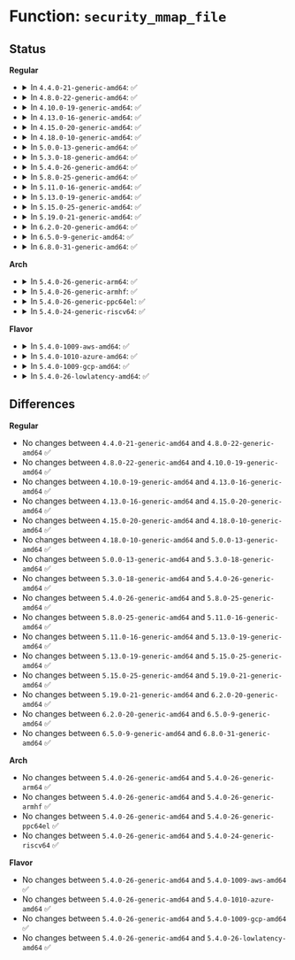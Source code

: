# Function: <code>security_mmap_file</code>

## Status
<b>Regular</b>
<ul>
<li>
<details>
<summary>In <code>4.4.0-21-generic-amd64</code>: ✅</summary>

```c
int security_mmap_file(struct file * file, long unsigned int prot, long unsigned int flags)
```

```json
{
  "name": "security_mmap_file",
  "collision_type": "Unique Global",
  "inline_type": "No",
  "funcs": [
    {
      "addr": 18446744071582238160,
      "name": "security_mmap_file",
      "external": true,
      "loc": "security/security.c:797",
      "file": "security/security.c",
      "inline": "seen, unknown",
      "caller_inline": [],
      "caller_func": [
        "mm/util.c:vm_mmap_pgoff",
        "ipc/shm.c:do_shmat"
      ]
    }
  ],
  "symbols": [
    {
      "addr": 18446744071582238160,
      "name": "security_mmap_file",
      "section": ".text",
      "bind": "STB_GLOBAL",
      "size": 233
    }
  ]
}
```
</details>
</li>
<li>
<details>
<summary>In <code>4.8.0-22-generic-amd64</code>: ✅</summary>

```c
int security_mmap_file(struct file * file, long unsigned int prot, long unsigned int flags)
```

```json
{
  "name": "security_mmap_file",
  "collision_type": "Unique Global",
  "inline_type": "No",
  "funcs": [
    {
      "addr": 18446744071582456736,
      "name": "security_mmap_file",
      "external": true,
      "loc": "security/security.c:819",
      "file": "security/security.c",
      "inline": "seen, unknown",
      "caller_inline": [],
      "caller_func": [
        "mm/util.c:vm_mmap_pgoff",
        "ipc/shm.c:do_shmat"
      ]
    }
  ],
  "symbols": [
    {
      "addr": 18446744071582456736,
      "name": "security_mmap_file",
      "section": ".text",
      "bind": "STB_GLOBAL",
      "size": 236
    }
  ]
}
```
</details>
</li>
<li>
<details>
<summary>In <code>4.10.0-19-generic-amd64</code>: ✅</summary>

```c
int security_mmap_file(struct file * file, long unsigned int prot, long unsigned int flags)
```

```json
{
  "name": "security_mmap_file",
  "collision_type": "Unique Global",
  "inline_type": "No",
  "funcs": [
    {
      "addr": 18446744071582549200,
      "name": "security_mmap_file",
      "external": true,
      "loc": "security/security.c:840",
      "file": "security/security.c",
      "inline": "seen, unknown",
      "caller_inline": [],
      "caller_func": [
        "mm/util.c:vm_mmap_pgoff",
        "ipc/shm.c:do_shmat"
      ]
    }
  ],
  "symbols": [
    {
      "addr": 18446744071582549200,
      "name": "security_mmap_file",
      "section": ".text",
      "bind": "STB_GLOBAL",
      "size": 236
    }
  ]
}
```
</details>
</li>
<li>
<details>
<summary>In <code>4.13.0-16-generic-amd64</code>: ✅</summary>

```c
int security_mmap_file(struct file * file, long unsigned int prot, long unsigned int flags)
```

```json
{
  "name": "security_mmap_file",
  "collision_type": "Unique Global",
  "inline_type": "No",
  "funcs": [
    {
      "addr": 18446744071582635312,
      "name": "security_mmap_file",
      "external": true,
      "loc": "security/security.c:1452",
      "file": "security/security.c",
      "inline": "seen, unknown",
      "caller_inline": [],
      "caller_func": [
        "mm/util.c:vm_mmap_pgoff",
        "ipc/shm.c:do_shmat"
      ]
    }
  ],
  "symbols": [
    {
      "addr": 18446744071582635312,
      "name": "security_mmap_file",
      "section": ".text",
      "bind": "STB_GLOBAL",
      "size": 233
    }
  ]
}
```
</details>
</li>
<li>
<details>
<summary>In <code>4.15.0-20-generic-amd64</code>: ✅</summary>

```c
int security_mmap_file(struct file * file, long unsigned int prot, long unsigned int flags)
```

```json
{
  "name": "security_mmap_file",
  "collision_type": "Unique Global",
  "inline_type": "No",
  "funcs": [
    {
      "addr": 18446744071582789136,
      "name": "security_mmap_file",
      "external": true,
      "loc": "security/security.c:1410",
      "file": "security/security.c",
      "inline": "seen, unknown",
      "caller_inline": [],
      "caller_func": [
        "mm/util.c:vm_mmap_pgoff",
        "ipc/shm.c:do_shmat"
      ]
    }
  ],
  "symbols": [
    {
      "addr": 18446744071582789136,
      "name": "security_mmap_file",
      "section": ".text",
      "bind": "STB_GLOBAL",
      "size": 213
    }
  ]
}
```
</details>
</li>
<li>
<details>
<summary>In <code>4.18.0-10-generic-amd64</code>: ✅</summary>

```c
int security_mmap_file(struct file * file, long unsigned int prot, long unsigned int flags)
```

```json
{
  "name": "security_mmap_file",
  "collision_type": "Unique Global",
  "inline_type": "No",
  "funcs": [
    {
      "addr": 18446744071582988848,
      "name": "security_mmap_file",
      "external": true,
      "loc": "security/security.c:936",
      "file": "security/security.c",
      "inline": "seen, unknown",
      "caller_inline": [],
      "caller_func": [
        "mm/util.c:vm_mmap_pgoff",
        "ipc/shm.c:do_shmat"
      ]
    }
  ],
  "symbols": [
    {
      "addr": 18446744071582988848,
      "name": "security_mmap_file",
      "section": ".text",
      "bind": "STB_GLOBAL",
      "size": 168
    }
  ]
}
```
</details>
</li>
<li>
<details>
<summary>In <code>5.0.0-13-generic-amd64</code>: ✅</summary>

```c
int security_mmap_file(struct file * file, long unsigned int prot, long unsigned int flags)
```

```json
{
  "name": "security_mmap_file",
  "collision_type": "Unique Global",
  "inline_type": "No",
  "funcs": [
    {
      "addr": 18446744071583100480,
      "name": "security_mmap_file",
      "external": true,
      "loc": "security/security.c:1472",
      "file": "security/security.c",
      "inline": "seen, unknown",
      "caller_inline": [],
      "caller_func": [
        "mm/util.c:vm_mmap_pgoff",
        "ipc/shm.c:do_shmat"
      ]
    }
  ],
  "symbols": [
    {
      "addr": 18446744071583100480,
      "name": "security_mmap_file",
      "section": ".text",
      "bind": "STB_GLOBAL",
      "size": 168
    }
  ]
}
```
</details>
</li>
<li>
<details>
<summary>In <code>5.3.0-18-generic-amd64</code>: ✅</summary>

```c
int security_mmap_file(struct file * file, long unsigned int prot, long unsigned int flags)
```

```json
{
  "name": "security_mmap_file",
  "collision_type": "Unique Global",
  "inline_type": "No",
  "funcs": [
    {
      "addr": 18446744071583285680,
      "name": "security_mmap_file",
      "external": true,
      "loc": "security/security.c:1491",
      "file": "security/security.c",
      "inline": "seen, unknown",
      "caller_inline": [],
      "caller_func": [
        "mm/util.c:vm_mmap_pgoff",
        "ipc/shm.c:do_shmat"
      ]
    }
  ],
  "symbols": [
    {
      "addr": 18446744071583285680,
      "name": "security_mmap_file",
      "section": ".text",
      "bind": "STB_GLOBAL",
      "size": 230
    }
  ]
}
```
</details>
</li>
<li>
<details>
<summary>In <code>5.4.0-26-generic-amd64</code>: ✅</summary>

```c
int security_mmap_file(struct file * file, long unsigned int prot, long unsigned int flags)
```

```json
{
  "name": "security_mmap_file",
  "collision_type": "Unique Global",
  "inline_type": "No",
  "funcs": [
    {
      "addr": 18446744071583397328,
      "name": "security_mmap_file",
      "external": true,
      "loc": "security/security.c:1531",
      "file": "security/security.c",
      "inline": "seen, unknown",
      "caller_inline": [],
      "caller_func": [
        "mm/util.c:vm_mmap_pgoff",
        "ipc/shm.c:do_shmat"
      ]
    }
  ],
  "symbols": [
    {
      "addr": 18446744071583397328,
      "name": "security_mmap_file",
      "section": ".text",
      "bind": "STB_GLOBAL",
      "size": 184
    }
  ]
}
```
</details>
</li>
<li>
<details>
<summary>In <code>5.8.0-25-generic-amd64</code>: ✅</summary>

```c
int security_mmap_file(struct file * file, long unsigned int prot, long unsigned int flags)
```

```json
{
  "name": "security_mmap_file",
  "collision_type": "Unique Global",
  "inline_type": "No",
  "funcs": [
    {
      "addr": 18446744071583736768,
      "name": "security_mmap_file",
      "external": true,
      "loc": "security/security.c:1702",
      "file": "security/security.c",
      "inline": "seen, unknown",
      "caller_inline": [],
      "caller_func": [
        "mm/util.c:vm_mmap_pgoff",
        "ipc/shm.c:do_shmat"
      ]
    }
  ],
  "symbols": [
    {
      "addr": 18446744071583736768,
      "name": "security_mmap_file",
      "section": ".text",
      "bind": "STB_GLOBAL",
      "size": 184
    }
  ]
}
```
</details>
</li>
<li>
<details>
<summary>In <code>5.11.0-16-generic-amd64</code>: ✅</summary>

```c
int security_mmap_file(struct file * file, long unsigned int prot, long unsigned int flags)
```

```json
{
  "name": "security_mmap_file",
  "collision_type": "Unique Global",
  "inline_type": "No",
  "funcs": [
    {
      "addr": 18446744071583857104,
      "name": "security_mmap_file",
      "external": true,
      "loc": "security/security.c:1704",
      "file": "security/security.c",
      "inline": "seen, unknown",
      "caller_inline": [],
      "caller_func": [
        "mm/util.c:vm_mmap_pgoff",
        "ipc/shm.c:do_shmat"
      ]
    }
  ],
  "symbols": [
    {
      "addr": 18446744071583857104,
      "name": "security_mmap_file",
      "section": ".text",
      "bind": "STB_GLOBAL",
      "size": 184
    }
  ]
}
```
</details>
</li>
<li>
<details>
<summary>In <code>5.13.0-19-generic-amd64</code>: ✅</summary>

```c
int security_mmap_file(struct file * file, long unsigned int prot, long unsigned int flags)
```

```json
{
  "name": "security_mmap_file",
  "collision_type": "Unique Global",
  "inline_type": "No",
  "funcs": [
    {
      "addr": 18446744071583883264,
      "name": "security_mmap_file",
      "external": true,
      "loc": "security/security.c:1754",
      "file": "security/security.c",
      "inline": "seen, unknown",
      "caller_inline": [],
      "caller_func": [
        "mm/util.c:vm_mmap_pgoff",
        "ipc/shm.c:do_shmat"
      ]
    }
  ],
  "symbols": [
    {
      "addr": 18446744071583883264,
      "name": "security_mmap_file",
      "section": ".text",
      "bind": "STB_GLOBAL",
      "size": 184
    }
  ]
}
```
</details>
</li>
<li>
<details>
<summary>In <code>5.15.0-25-generic-amd64</code>: ✅</summary>

```c
int security_mmap_file(struct file * file, long unsigned int prot, long unsigned int flags)
```

```json
{
  "name": "security_mmap_file",
  "collision_type": "Unique Global",
  "inline_type": "No",
  "funcs": [
    {
      "addr": 18446744071584247216,
      "name": "security_mmap_file",
      "external": true,
      "loc": "security/security.c:1762",
      "file": "security/security.c",
      "inline": "seen, unknown",
      "caller_inline": [],
      "caller_func": [
        "mm/util.c:vm_mmap_pgoff",
        "ipc/shm.c:do_shmat"
      ]
    }
  ],
  "symbols": [
    {
      "addr": 18446744071584247216,
      "name": "security_mmap_file",
      "section": ".text",
      "bind": "STB_GLOBAL",
      "size": 184
    }
  ]
}
```
</details>
</li>
<li>
<details>
<summary>In <code>5.19.0-21-generic-amd64</code>: ✅</summary>

```c
int security_mmap_file(struct file * file, long unsigned int prot, long unsigned int flags)
```

```json
{
  "name": "security_mmap_file",
  "collision_type": "Unique Global",
  "inline_type": "No",
  "funcs": [
    {
      "addr": 18446744071584856400,
      "name": "security_mmap_file",
      "external": true,
      "loc": "security/security.c:1767",
      "file": "security/security.c",
      "inline": "seen, unknown",
      "caller_inline": [],
      "caller_func": [
        "mm/util.c:vm_mmap_pgoff",
        "ipc/shm.c:do_shmat"
      ]
    }
  ],
  "symbols": [
    {
      "addr": 18446744071584856400,
      "name": "security_mmap_file",
      "section": ".text",
      "bind": "STB_GLOBAL",
      "size": 261
    }
  ]
}
```
</details>
</li>
<li>
<details>
<summary>In <code>6.2.0-20-generic-amd64</code>: ✅</summary>

```c
int security_mmap_file(struct file * file, long unsigned int prot, long unsigned int flags)
```

```json
{
  "name": "security_mmap_file",
  "collision_type": "Unique Global",
  "inline_type": "No",
  "funcs": [
    {
      "addr": 18446744071585560416,
      "name": "security_mmap_file",
      "external": true,
      "loc": "security/security.c:1808",
      "file": "security/security.c",
      "inline": "seen, unknown",
      "caller_inline": [],
      "caller_func": [
        "mm/util.c:vm_mmap_pgoff",
        "ipc/shm.c:do_shmat"
      ]
    }
  ],
  "symbols": [
    {
      "addr": 18446744071585560416,
      "name": "security_mmap_file",
      "section": ".text",
      "bind": "STB_GLOBAL",
      "size": 197
    }
  ]
}
```
</details>
</li>
<li>
<details>
<summary>In <code>6.5.0-9-generic-amd64</code>: ✅</summary>

```c
int security_mmap_file(struct file * file, long unsigned int prot, long unsigned int flags)
```

```json
{
  "name": "security_mmap_file",
  "collision_type": "Unique Global",
  "inline_type": "No",
  "funcs": [
    {
      "addr": 18446744071585791360,
      "name": "security_mmap_file",
      "external": true,
      "loc": "security/security.c:2816",
      "file": "security/security.c",
      "inline": "seen, unknown",
      "caller_inline": [],
      "caller_func": [
        "mm/util.c:vm_mmap_pgoff",
        "ipc/shm.c:do_shmat"
      ]
    }
  ],
  "symbols": [
    {
      "addr": 18446744071585791360,
      "name": "security_mmap_file",
      "section": ".text",
      "bind": "STB_GLOBAL",
      "size": 204
    }
  ]
}
```
</details>
</li>
<li>
<details>
<summary>In <code>6.8.0-31-generic-amd64</code>: ✅</summary>

```c
int security_mmap_file(struct file * file, long unsigned int prot, long unsigned int flags)
```

```json
{
  "name": "security_mmap_file",
  "collision_type": "Unique Global",
  "inline_type": "No",
  "funcs": [
    {
      "addr": 18446744071586039408,
      "name": "security_mmap_file",
      "external": true,
      "loc": "security/security.c:2894",
      "file": "security/security.c",
      "inline": "seen, unknown",
      "caller_inline": [],
      "caller_func": [
        "mm/util.c:vm_mmap_pgoff",
        "ipc/shm.c:do_shmat"
      ]
    }
  ],
  "symbols": [
    {
      "addr": 18446744071586039408,
      "name": "security_mmap_file",
      "section": ".text",
      "bind": "STB_GLOBAL",
      "size": 204
    }
  ]
}
```
</details>
</li>
</ul>
<b>Arch</b>
<ul>
<li>
<details>
<summary>In <code>5.4.0-26-generic-arm64</code>: ✅</summary>

```c
int security_mmap_file(struct file * file, long unsigned int prot, long unsigned int flags)
```

```json
{
  "name": "security_mmap_file",
  "collision_type": "Unique Global",
  "inline_type": "No",
  "funcs": [
    {
      "addr": 18446603336495149472,
      "name": "security_mmap_file",
      "external": true,
      "loc": "security/security.c:1531",
      "file": "security/security.c",
      "inline": "seen, unknown",
      "caller_inline": [],
      "caller_func": [
        "mm/util.c:vm_mmap_pgoff",
        "ipc/shm.c:do_shmat"
      ]
    }
  ],
  "symbols": [
    {
      "addr": 18446603336495149472,
      "name": "security_mmap_file",
      "section": ".text",
      "bind": "STB_GLOBAL",
      "size": 244
    }
  ]
}
```
</details>
</li>
<li>
<details>
<summary>In <code>5.4.0-26-generic-armhf</code>: ✅</summary>

```c
int security_mmap_file(struct file * file, long unsigned int prot, long unsigned int flags)
```

```json
{
  "name": "security_mmap_file",
  "collision_type": "Unique Global",
  "inline_type": "No",
  "funcs": [
    {
      "addr": 3228537140,
      "name": "security_mmap_file",
      "external": true,
      "loc": "security/security.c:1531",
      "file": "security/security.c",
      "inline": "seen, unknown",
      "caller_inline": [],
      "caller_func": [
        "mm/util.c:vm_mmap_pgoff",
        "ipc/shm.c:do_shmat"
      ]
    }
  ],
  "symbols": [
    {
      "addr": 3228537140,
      "name": "security_mmap_file",
      "section": ".text",
      "bind": "STB_GLOBAL",
      "size": 200
    }
  ]
}
```
</details>
</li>
<li>
<details>
<summary>In <code>5.4.0-26-generic-ppc64el</code>: ✅</summary>

```c
int security_mmap_file(struct file * file, long unsigned int prot, long unsigned int flags)
```

```json
{
  "name": "security_mmap_file",
  "collision_type": "Unique Global",
  "inline_type": "No",
  "funcs": [
    {
      "addr": 13835058055289073376,
      "name": "security_mmap_file",
      "external": true,
      "loc": "security/security.c:1531",
      "file": "security/security.c",
      "inline": "seen, unknown",
      "caller_inline": [],
      "caller_func": [
        "mm/util.c:vm_mmap_pgoff",
        "ipc/shm.c:do_shmat"
      ]
    }
  ],
  "symbols": [
    {
      "addr": 13835058055289073376,
      "name": "security_mmap_file",
      "section": ".text",
      "bind": "STB_GLOBAL",
      "size": 412
    }
  ]
}
```
</details>
</li>
<li>
<details>
<summary>In <code>5.4.0-24-generic-riscv64</code>: ✅</summary>

```c
int security_mmap_file(struct file * file, long unsigned int prot, long unsigned int flags)
```

```json
{
  "name": "security_mmap_file",
  "collision_type": "Unique Global",
  "inline_type": "No",
  "funcs": [
    {
      "addr": 18446743936274397124,
      "name": "security_mmap_file",
      "external": true,
      "loc": "security/security.c:1531",
      "file": "security/security.c",
      "inline": "seen, unknown",
      "caller_inline": [],
      "caller_func": [
        "mm/util.c:vm_mmap_pgoff",
        "ipc/shm.c:do_shmat"
      ]
    }
  ],
  "symbols": [
    {
      "addr": 18446743936274397124,
      "name": "security_mmap_file",
      "section": ".text",
      "bind": "STB_GLOBAL",
      "size": 168
    }
  ]
}
```
</details>
</li>
</ul>
<b>Flavor</b>
<ul>
<li>
<details>
<summary>In <code>5.4.0-1009-aws-amd64</code>: ✅</summary>

```c
int security_mmap_file(struct file * file, long unsigned int prot, long unsigned int flags)
```

```json
{
  "name": "security_mmap_file",
  "collision_type": "Unique Global",
  "inline_type": "No",
  "funcs": [
    {
      "addr": 18446744071583366064,
      "name": "security_mmap_file",
      "external": true,
      "loc": "security/security.c:1531",
      "file": "security/security.c",
      "inline": "seen, unknown",
      "caller_inline": [],
      "caller_func": [
        "mm/util.c:vm_mmap_pgoff",
        "ipc/shm.c:do_shmat"
      ]
    }
  ],
  "symbols": [
    {
      "addr": 18446744071583366064,
      "name": "security_mmap_file",
      "section": ".text",
      "bind": "STB_GLOBAL",
      "size": 184
    }
  ]
}
```
</details>
</li>
<li>
<details>
<summary>In <code>5.4.0-1010-azure-amd64</code>: ✅</summary>

```c
int security_mmap_file(struct file * file, long unsigned int prot, long unsigned int flags)
```

```json
{
  "name": "security_mmap_file",
  "collision_type": "Unique Global",
  "inline_type": "No",
  "funcs": [
    {
      "addr": 18446744071583303168,
      "name": "security_mmap_file",
      "external": true,
      "loc": "security/security.c:1531",
      "file": "security/security.c",
      "inline": "seen, unknown",
      "caller_inline": [],
      "caller_func": [
        "mm/util.c:vm_mmap_pgoff",
        "ipc/shm.c:do_shmat"
      ]
    }
  ],
  "symbols": [
    {
      "addr": 18446744071583303168,
      "name": "security_mmap_file",
      "section": ".text",
      "bind": "STB_GLOBAL",
      "size": 184
    }
  ]
}
```
</details>
</li>
<li>
<details>
<summary>In <code>5.4.0-1009-gcp-amd64</code>: ✅</summary>

```c
int security_mmap_file(struct file * file, long unsigned int prot, long unsigned int flags)
```

```json
{
  "name": "security_mmap_file",
  "collision_type": "Unique Global",
  "inline_type": "No",
  "funcs": [
    {
      "addr": 18446744071583349840,
      "name": "security_mmap_file",
      "external": true,
      "loc": "security/security.c:1531",
      "file": "security/security.c",
      "inline": "seen, unknown",
      "caller_inline": [],
      "caller_func": [
        "mm/util.c:vm_mmap_pgoff",
        "ipc/shm.c:do_shmat"
      ]
    }
  ],
  "symbols": [
    {
      "addr": 18446744071583349840,
      "name": "security_mmap_file",
      "section": ".text",
      "bind": "STB_GLOBAL",
      "size": 184
    }
  ]
}
```
</details>
</li>
<li>
<details>
<summary>In <code>5.4.0-26-lowlatency-amd64</code>: ✅</summary>

```c
int security_mmap_file(struct file * file, long unsigned int prot, long unsigned int flags)
```

```json
{
  "name": "security_mmap_file",
  "collision_type": "Unique Global",
  "inline_type": "No",
  "funcs": [
    {
      "addr": 18446744071583445024,
      "name": "security_mmap_file",
      "external": true,
      "loc": "security/security.c:1531",
      "file": "security/security.c",
      "inline": "seen, unknown",
      "caller_inline": [],
      "caller_func": [
        "mm/util.c:vm_mmap_pgoff",
        "ipc/shm.c:do_shmat"
      ]
    }
  ],
  "symbols": [
    {
      "addr": 18446744071583445024,
      "name": "security_mmap_file",
      "section": ".text",
      "bind": "STB_GLOBAL",
      "size": 184
    }
  ]
}
```
</details>
</li>
</ul>

## Differences
<b>Regular</b>
<ul>
<li>
No changes between <code>4.4.0-21-generic-amd64</code> and <code>4.8.0-22-generic-amd64</code> ✅
</li>
<li>
No changes between <code>4.8.0-22-generic-amd64</code> and <code>4.10.0-19-generic-amd64</code> ✅
</li>
<li>
No changes between <code>4.10.0-19-generic-amd64</code> and <code>4.13.0-16-generic-amd64</code> ✅
</li>
<li>
No changes between <code>4.13.0-16-generic-amd64</code> and <code>4.15.0-20-generic-amd64</code> ✅
</li>
<li>
No changes between <code>4.15.0-20-generic-amd64</code> and <code>4.18.0-10-generic-amd64</code> ✅
</li>
<li>
No changes between <code>4.18.0-10-generic-amd64</code> and <code>5.0.0-13-generic-amd64</code> ✅
</li>
<li>
No changes between <code>5.0.0-13-generic-amd64</code> and <code>5.3.0-18-generic-amd64</code> ✅
</li>
<li>
No changes between <code>5.3.0-18-generic-amd64</code> and <code>5.4.0-26-generic-amd64</code> ✅
</li>
<li>
No changes between <code>5.4.0-26-generic-amd64</code> and <code>5.8.0-25-generic-amd64</code> ✅
</li>
<li>
No changes between <code>5.8.0-25-generic-amd64</code> and <code>5.11.0-16-generic-amd64</code> ✅
</li>
<li>
No changes between <code>5.11.0-16-generic-amd64</code> and <code>5.13.0-19-generic-amd64</code> ✅
</li>
<li>
No changes between <code>5.13.0-19-generic-amd64</code> and <code>5.15.0-25-generic-amd64</code> ✅
</li>
<li>
No changes between <code>5.15.0-25-generic-amd64</code> and <code>5.19.0-21-generic-amd64</code> ✅
</li>
<li>
No changes between <code>5.19.0-21-generic-amd64</code> and <code>6.2.0-20-generic-amd64</code> ✅
</li>
<li>
No changes between <code>6.2.0-20-generic-amd64</code> and <code>6.5.0-9-generic-amd64</code> ✅
</li>
<li>
No changes between <code>6.5.0-9-generic-amd64</code> and <code>6.8.0-31-generic-amd64</code> ✅
</li>
</ul>
<b>Arch</b>
<ul>
<li>
No changes between <code>5.4.0-26-generic-amd64</code> and <code>5.4.0-26-generic-arm64</code> ✅
</li>
<li>
No changes between <code>5.4.0-26-generic-amd64</code> and <code>5.4.0-26-generic-armhf</code> ✅
</li>
<li>
No changes between <code>5.4.0-26-generic-amd64</code> and <code>5.4.0-26-generic-ppc64el</code> ✅
</li>
<li>
No changes between <code>5.4.0-26-generic-amd64</code> and <code>5.4.0-24-generic-riscv64</code> ✅
</li>
</ul>
<b>Flavor</b>
<ul>
<li>
No changes between <code>5.4.0-26-generic-amd64</code> and <code>5.4.0-1009-aws-amd64</code> ✅
</li>
<li>
No changes between <code>5.4.0-26-generic-amd64</code> and <code>5.4.0-1010-azure-amd64</code> ✅
</li>
<li>
No changes between <code>5.4.0-26-generic-amd64</code> and <code>5.4.0-1009-gcp-amd64</code> ✅
</li>
<li>
No changes between <code>5.4.0-26-generic-amd64</code> and <code>5.4.0-26-lowlatency-amd64</code> ✅
</li>
</ul>
